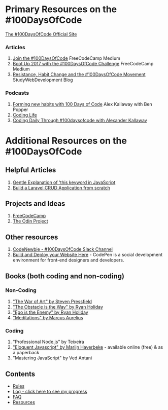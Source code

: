 # Primary Resources on the #100DaysOfCode

[The #100DaysOfCode Official Site](http://100daysofcode.com/)

### Articles
1. [Join the #100DaysOfCode](https://medium.freecodecamp.com/join-the-100daysofcode-556ddb4579e4) FreeCodeCamp Medium
2. [Boot Up 2017 with the #100DaysOfCode Challenge](https://medium.freecodecamp.com/start-2017-with-the-100daysofcode-improved-and-updated-18ce604b237b) FreeCodeCamp Medium 
3. [Resistance, Habit Change and the #100DaysOfCode Movement](https://studywebdevelopment.com/100-days-of-code.html) StudyWebDevelopment Blog

### Podcasts
1. [Forming new habits with 100 Days of Code](https://stackoverflow.blog/2020/07/24/podcast-255-alex-kallaway-100-days-of-code/) Alex Kallaway with Ben Popper
2. [Coding Life](https://www.stitcher.com/podcast/anchor-podcasts/100-days-of-code-podcast#/)
3. [Coding Daily Through #100daysofcode with Alexander Kallaway](https://learntocodewith.me/podcast/100-days-of-code-with-alexander-kallaway/)

# Additional Resources on the #100DaysOfCode

## Helpful Articles
1. [Gentle Explanation of 'this keyword in JavaScript](http://rainsoft.io/gentle-explanation-of-this-in-javascript/)
2. [Build a Laravel CRUD Application from scratch](https://www.codewall.co.uk/laravel-crud-demo-with-resource-controller-tutorial/)

## Projects and Ideas
1. [FreeCodeCamp](https://www.freecodecamp.com)
2. [The Odin Project](http://www.theodinproject.com/)

## Other resources
1. [CodeNewbie - #100DaysOfCode Slack Channel](https://codenewbie.typeform.com/to/uwsWlZ)
2. [Build and Deploy your Website Here](https://codepen.io/) - CodePen is a social development environment for front-end designers and developers. 

## Books (both coding and non-coding)

### Non-Coding
1. ["The War of Art" by Steven Pressfield](http://www.goodreads.com/book/show/1319.The_War_of_Art)
2. ["The Obstacle is the Way" by Ryan Holiday](http://www.goodreads.com/book/show/18668059-the-obstacle-is-the-way?ac=1&from_search=true)
3. ["Ego is the Enemy" by Ryan Holiday](http://www.goodreads.com/book/show/27036528-ego-is-the-enemy?from_search=true&search_version=service)
4. ["Meditations" by Marcus Aurelius](https://www.goodreads.com/book/show/662925.Meditations)

### Coding
1. "Professional Node.js" by Teixeira
2. ["Eloquent Javascript" by Marijn Haverbeke](http://eloquentjavascript.net/) - available online (free) & as a paperback
3. "Mastering JavaScript" by Ved Antani


## Contents
* [Rules](rules.md)
* [Log - click here to see my progress](log.md)
* [FAQ](FAQ.md)
* [Resources](resources.md)
